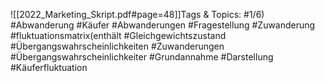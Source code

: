 
![[2022_Marketing_Skript.pdf#page=48]]Tags & Topics:
   #1/6)
   #Abwanderung
   #Käufer
   #Abwanderungen
   #Fragestellung
   #Zuwanderung
   #fluktuationsmatrix(enthält
   #Gleichgewichtszustand
   #Übergangswahrscheinlichkeiten
   #Zuwanderungen
   #Übergangswahrscheinlichkeiter
   #Grundannahme
   #Darstellung
   #Käuferfluktuation
